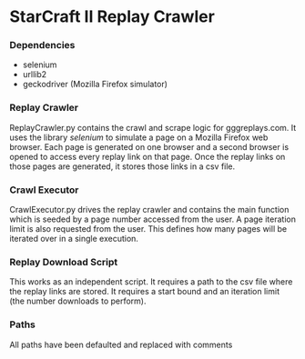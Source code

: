# StarCraft II Replay Crawler

### Dependencies

- selenium
- urllib2
- geckodriver (Mozilla Firefox simulator)

### Replay Crawler

ReplayCrawler.py contains the crawl and scrape logic for gggreplays.com. It uses the library *selenium* to simulate a page on a Mozilla Firefox web browser. Each page is generated on one browser and a second browser is opened to access every replay link on that page. Once the replay links on those pages are generated, it stores those links in a csv file. 



### Crawl Executor

CrawlExecutor.py drives the replay crawler and contains the main function which is seeded by a page number accessed from the user. A page iteration limit is also requested from the user. This defines how many pages will be iterated over in a single execution. 



### Replay Download Script

This works as an independent script. It requires a path to the csv file where the replay links are stored. It requires a start bound and an iteration limit (the number downloads to perform).



### Paths

All paths have been defaulted and replaced with comments